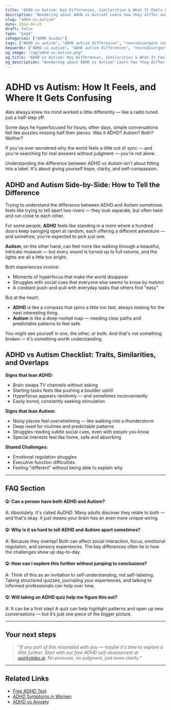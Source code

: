 ```yaml
---
title: "ADHD vs Autism: Key Differences, Similarities & What It Feels Like"
description: "Wondering about ADHD vs Autism? Learn how they differ and overlap, how to spot the signs, and what it means for self-understanding. Gentle, clear, and empowering."
slug: "adhd-vs-autism"
date: 2024-04-25
draft: false
type: "page"
categories: ["ADHD Guides"]
tags: ["ADHD vs autism", "ADHD autism differences", "neurodivergent comparison", "mental health insights", "autism and ADHD overlap", "self-discovery neurodivergence", "understanding neurodivergent traits"]
keywords: ["ADHD vs autism", "ADHD autism differences", "neurodivergent comparison", "mental health insights", "autism and ADHD overlap", "self-discovery neurodivergence", "understanding neurodivergent traits"]
og_image: "/og/adhd-vs-autism.png"
og_title: "ADHD vs Autism: Key Differences, Similarities & What It Feels Like"
og_description: "Wondering about ADHD vs Autism? Learn how they differ and overlap, how to spot the signs, and what it means for self-understanding. Gentle, clear, and empowering."
---
```


# ADHD vs Autism: How It Feels, and Where It Gets Confusing

Alex always knew his mind worked a little differently — like a radio tuned just a half-step off.

Some days he hyperfocused for hours; other days, simple conversations felt like puzzles missing half their pieces. Was it ADHD? Autism? Both? Neither?

If you've ever wondered why the world feels a little out of sync — and you're searching for real answers without judgment — you're not alone.

Understanding the difference between ADHD vs Autism isn't about fitting into a label. It's about giving yourself hope, clarity, and self-compassion.

## ADHD and Autism Side-by-Side: How to Tell the Difference

Trying to understand the difference between ADHD and Autism sometimes feels like trying to tell apart two rivers — they look separate, but often twist and run close to each other.

For some people, **ADHD** feels like standing in a room where a hundred doors keep swinging open at random, each offering a different adventure — and somehow, you're expected to pick just one.

**Autism**, on the other hand, can feel more like walking through a beautiful, intricate museum — but every sound is turned up to full volume, and the lights are all a little too bright.

Both experiences involve:
- Moments of hyperfocus that make the world disappear
- Struggles with social cues that everyone else seems to know by instinct
- A constant push-and-pull with everyday tasks that others find "easy"

But at the heart:
- **ADHD** is like a compass that spins a little too fast, always looking for the next interesting thing.
- **Autism** is like a deep-rooted map — needing clear paths and predictable patterns to feel safe.

You might see yourself in one, the other, or both.
And that's not something broken — it's something worth understanding.

## ADHD vs Autism Checklist: Traits, Similarities, and Overlaps

**Signs that lean ADHD:**
- Brain swaps TV channels without asking
- Starting tasks feels like pushing a boulder uphill
- Hyperfocus appears randomly — and sometimes inconveniently
- Easily bored, constantly seeking stimulation

**Signs that lean Autism:**
- Noisy places feel overwhelming — like walking into a thunderstorm
- Deep need for routines and predictable patterns
- Struggles reading subtle social cues, even with people you know
- Special interests feel like home, safe and absorbing

**Shared Challenges:**
- Emotional regulation struggles
- Executive function difficulties
- Feeling "different" without being able to explain why

---

## FAQ Section

#### Q: Can a person have both ADHD and Autism?

A: Absolutely. It's called *AuDHD*. Many adults discover they relate to both — and that's okay. It just means your brain has an even more unique wiring.

#### Q: Why is it so hard to tell ADHD and Autism apart sometimes?

A: Because they overlap! Both can affect social interaction, focus, emotional regulation, and sensory experiences. The key differences often lie in how the challenges show up day-to-day.

#### Q: How can I explore this further without jumping to conclusions?

A: Think of this as an invitation to self-understanding, not self-labeling. Taking structured quizzes, journaling your experiences, and talking to informed professionals can help over time.

#### Q: Will taking an ADHD quiz help me figure this out?

A: It can be a first step! A quiz can help highlight patterns and open up new conversations — but it’s just one piece of the bigger picture.

---

## Your next steps

> _\"If any part of this resonated with you — maybe it's time to explore a little further. Start with our free ADHD self-assessment at [quirkylabs.ai](https://quirkylabs.ai). No pressure, no judgment, just more clarity.\"_

---

## Related Links

- [Free ADHD Test](/adhd-test)
- [ADHD Symptoms in Women](/adhd-symptoms-in-women)
- [ADHD vs Anxiety](/adhd-vs-anxiety)
